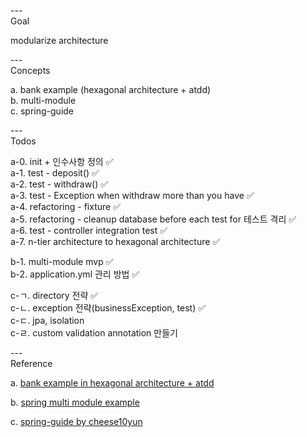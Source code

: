 ---\
Goal


modularize architecture




---\
Concepts


a. bank example (hexagonal architecture + atdd) \
b. multi-module\
c. spring-guide




---\
Todos


a-0. init + 인수사항 정의 :white_check_mark:\
a-1. test - deposit() :white_check_mark:\
a-2. test - withdraw() :white_check_mark:\
a-3. test - Exception when withdraw more than you have :white_check_mark:\
a-4. refactoring - fixture :white_check_mark:\
a-5. refactoring - cleanup database before each test for 테스트 격리 :white_check_mark:\
a-6. test - controller integration test :white_check_mark:\
a-7. n-tier architecture to hexagonal architecture :white_check_mark:

b-1. multi-module mvp :white_check_mark:\
b-2. application.yml 관리 방법 :white_check_mark:

c-ㄱ. directory 전략 :white_check_mark:\
c-ㄴ. exception 전략(businessException, test) :white_check_mark:\
c-ㄷ. jpa, isolation\
c-ㄹ. custom validation annotation 만들기



---\
Reference


a. [bank example in hexagonal architecture + atdd](https://github.com/ejoongseok/atdd-in-hexagonal)

b. [spring multi module example](https://github.com/DolphaGo/spring-multi-module-example)

c. [spring-guide by cheese10yun](https://github.com/cheese10yun/spring-guide)
